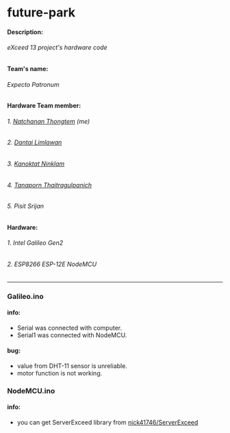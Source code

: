 # future-park

#### Description:
###### eXceed 13 project's hardware code

#### Team's name: 
###### Expecto Patronum

#### Hardware Team member:
###### 1. [Natchanan Thongtem](https://github.com/psychoAB) (me)
###### 2. [Dantai Limlawan](https://github.com/RocKIn0X)
###### 3. [Kanoktat Ninklam](https://github.com/nkbss)
###### 4. [Tanaporn Thaitragulpanich](https://github.com/BBgun1996)
###### 5. Pisit Srijan

#### Hardware:
###### 1. Intel Galileo Gen2
###### 2. ESP8266 ESP-12E NodeMCU

___

### Galileo.ino

#### info:
* Serial was connected with computer.
* Serial1 was connected with NodeMCU.

#### bug:
* value from DHT-11 sensor is unreliable.
* motor function is not working.

### NodeMCU.ino

#### info:
* you can get ServerExceed library from [nick41746/ServerExceed](https://github.com/nick41746/ServerExceed)
